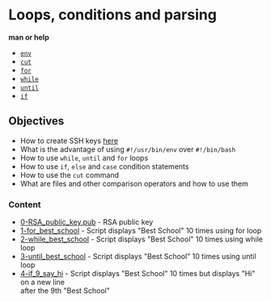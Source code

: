 # Loops, conditions and parsing
**man or help**
* [``env``](https://www.man7.org/linux/man-pages/man1/env.1.html)
* [``cut``](https://man7.org/linux/man-pages/man1/cut.1.html)
* [``for``](https://man7.org/linux/man-pages/man1/man.1.html)
* [``while``](https://www.man7.org/linux/man-pages/man1/bash.1.html)
* [``until``](https://ss64.com/bash/until.html)
* [``if``](https://ss64.com/bash/if.html)

## Objectives
* How to create SSH keys [here](https://askubuntu.com/questions/61557/how-do-i-set-up-ssh-authentication-keys)
* What is the advantage of using ``#!/usr/bin/env`` over ``#!/bin/bash``
* How to use ``while``, ``until`` and ``for`` loops
* How to use ``if``, ``else`` and ``case`` condition statements
* How to use the ``cut`` command
* What are files and other comparison operators and how to use them

### Content
* [0-RSA_public_key.pub](/0x04-loops_conditions_and_parsing/0-RSA_public_key.pub) - RSA public key
* [1-for_best_school](/0x04-loops_conditions_and_parsing/1-for_best_school) - Script displays "Best School" 10 times using for loop
* [2-while_best_school](/0x04-loops_conditions_and_parsing/2-while_best_school) - Script displays "Best School" 10 times using while loop
* [3-until_best_school](/0x04-loops_conditions_and_parsing/3-until_best_school) - Script displays "Best School" 10 times using until loop
* [4-if_9_say_hi](/0x04-loops_conditions_and_parsing/4-if_9_say_hi) - Script displays "Best School" 10 times but displays "Hi" on a new line  
after the 9th "Best School"
